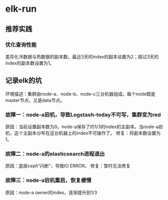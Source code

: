 # elk-run
## 推荐实践
  ### 优化查询性能
  差异化冷数据与热数据的副本数。最近3天的index的副本设置为2；超过3天的index的副本数设置为1。

## 记录elk的坑
环境描述：集群由node-a、node-b、node-c三台机器组成。每个node既是master节点，又是data节点。

### 故障一：node-a宕机，导致Logstash-today不可写，集群变为red
原因：当前设置副本数为0。node-a保存了约1/3的index的主副本。当node-a宕机，这个主副本分布在这台机器上的index不可操作了。
修复：将副本数设置为1。

### 故障二：node-a的elasticsearch进程退出
原因：底层ceph“闪断”，导致IO ERROR。
修复：暂时无法修复

### 故障三：node-a宕机重启，恢复缓慢
原因：node-a owner的indes，逐渐提升到1/3


